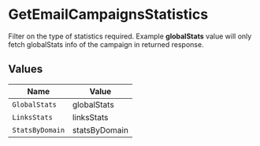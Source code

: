 # GetEmailCampaignsStatistics

Filter on the type of statistics required. Example **globalStats** value will only fetch globalStats info of the campaign in returned response.


## Values

| Name            | Value           |
| --------------- | --------------- |
| `GlobalStats`   | globalStats     |
| `LinksStats`    | linksStats      |
| `StatsByDomain` | statsByDomain   |